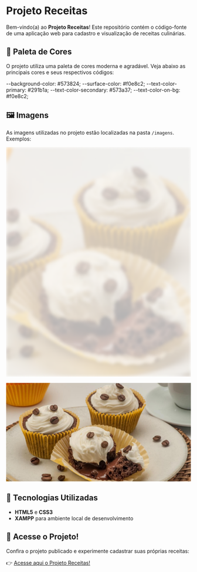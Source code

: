 # Projeto Receitas

Bem-vindo(a) ao **Projeto Receitas**! Este repositório contém o código-fonte de uma aplicação web para cadastro e visualização de receitas culinárias.

## 🎨 Paleta de Cores

O projeto utiliza uma paleta de cores moderna e agradável. Veja abaixo as principais cores e seus respectivos códigos:

--background-color: #573824;
--surface-color: #f0e8c2;
--text-color-primary: #291b1a;
--text-color-secondary: #573a37;
--text-color-on-bg: #f0e8c2;

## 🖼️ Imagens

As imagens utilizadas no projeto estão localizadas na pasta `/imagens`. Exemplos:

![Receita 1](../imagens/bg-image.png)

![Receita 2](../imagens/imagem.png)

## 🚀 Tecnologias Utilizadas

- **HTML5** e **CSS3**
- **XAMPP** para ambiente local de desenvolvimento

## 📢 Acesse o Projeto!

Confira o projeto publicado e experimente cadastrar suas próprias receitas:

👉 [Acesse aqui o Projeto Receitas!](https://seuprojeto.com)
